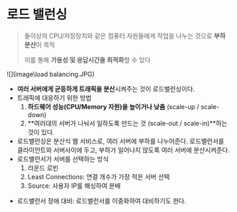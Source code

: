 # 로드 밸런싱

> 둘이상의 CPU/저장장치와 같은 컴퓨터 자원들에게 작업을 나누는 것으로 **부하분산**이 목적
>
> 이를 통해 **가용성 및 응답시간을 최적화**할 수 있다

![](image\load balancing.JPG)

* **여러 서버에게 균등하게 트래픽을 분산**시켜주는 것이 로드밸런싱이다.
* 트래픽에 대응하기 위한 방법
  1. **하드웨어 성능(CPU/Memory 자원)을 높이거나 낮춤** (scale-up / scale-down)
  2. **여러대의 서버가 나눠서 일하도록 만드는 것 (scale-out / scale-in)**하는 것이 있다. 
* 로드밸런싱은 분산식 웹 서비스로, 여러 서버에 부하를 나누어준다. 로드밸런서를 클라이언트와 서버사이에 두고, 부하가 일어나지 않도록 여러 서버에 분산시켜준다. 
* 로드밸런서가 서버를 선택하는 방식
  1. 라운드 로빈
  2. Least Connections: 연결 개수가 가장 적은 서버 선택
  3. Source: 사용자 IP를 해싱하여 분배

- 로드밸런서 장애 대비: 로드밸런서를 이중화하여 대비하기도 한다.